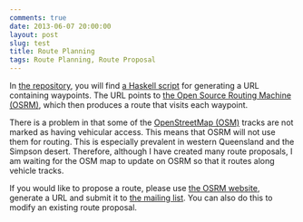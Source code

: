 ```yaml
---
comments: true
date: 2013-06-07 20:00:00
layout: post
slug: test
title: Route Planning
tags: Route Planning, Route Proposal
---
```


In [the repository](https://bitbucket.org/dibblego/ride), you will find [a Haskell script](https://bitbucket.org/dibblego/ride/src/master/static/route/Route.hs) for generating a URL containing waypoints. The URL points to
[the Open Source Routing Machine (OSRM)](http://map.project-osrm.org/), which then produces a route that visits each
waypoint.

There is a problem in that some of the [OpenStreetMap (OSM)](http://osm.org) tracks are not marked as having vehicular
access. This means that OSRM will not use them for routing. This is especially prevalent in western Queensland and the
Simpson desert. Therefore, although I have created many route proposals, I am waiting for the OSM map to update on OSRM
so that it routes along vehicle tracks.

If you would like to propose a route, please use [the OSRM website](http://map.project-osrm.org/), generate a URL and
submit it to [the mailing list](http://groups.google.com/group/au-ride-2014). You can also do this to modify an existing
route proposal.
